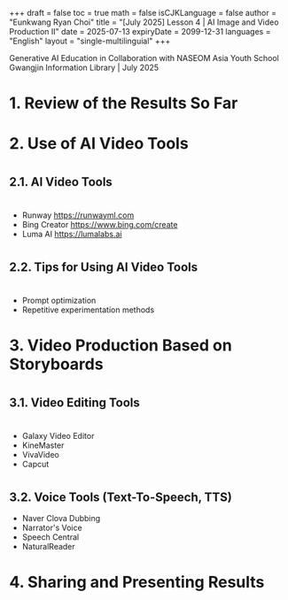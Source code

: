 +++
draft = false
toc = true
math = false
isCJKLanguage = false
author = "Eunkwang Ryan Choi"
title = "[July 2025] Lesson 4 | AI Image and Video Production Ⅱ"
date = 2025-07-13
expiryDate = 2099-12-31
languages = "English"
layout = "single-multilinguial"
+++

Generative AI Education in Collaboration with NASEOM Asia Youth School
Gwangjin Information Library | July 2025

<!--more--> 

# 1. Review of the Results So Far

#

# 2. Use of AI Video Tools

#

## 2.1. AI Video Tools

#

- Runway https://runwayml.com  
- Bing Creator https://www.bing.com/create  
- Luma AI https://lumalabs.ai

#

## 2.2. Tips for Using AI Video Tools

#

- Prompt optimization  
- Repetitive experimentation methods

#

# 3. Video Production Based on Storyboards

#

## 3.1. Video Editing Tools

#

- Galaxy Video Editor  
- KineMaster  
- VivaVideo  
- Capcut

#

## 3.2. Voice Tools (Text-To-Speech, TTS)

- Naver Clova Dubbing  
- Narrator's Voice  
- Speech Central  
- NaturalReader

#

# 4. Sharing and Presenting Results
